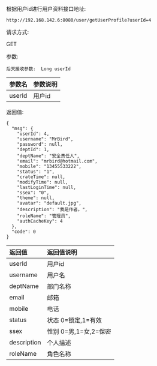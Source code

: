 根据用户id进行用户资料接口地址:

```
http://192.168.142.6:8080/user/getUserProfile?userId=4
```

请求方式:

GET

参数:

```
后天接收参数:  Long userId
```

| 参数名 | 参数说明 |
| :--- | :--- |
| userId | 用户id |

返回值:

```
{
  "msg": {
    "userId": 4,
    "username": "MrBird",
    "password": null,
    "deptId": 1,
    "deptName": "安全责任人",
    "email": "mrbird@hotmail.com",
    "mobile": "13455533222",
    "status": "1",
    "crateTime": null,
    "modifyTime": null,
    "lastLoginTime": null,
    "ssex": "0",
    "theme": null,
    "avatar": "default.jpg",
    "description": "我是作者。",
    "roleName": "管理员",
    "authCacheKey": 4
  },
  "code": 0
}
```

| 返回值 | 返回值说明 |
| :--- | :--- |
| userId | 用户id |
| username | 用户名 |
| deptName | 部门名称 |
| email | 邮箱 |
| mobile | 电话 |
| status | 状态  0=锁定,1=有效 |
| ssex |  性别 0=男,1=女,2=保密 |
|  description | 个人描述 |
|  roleName | 角色名称 |



